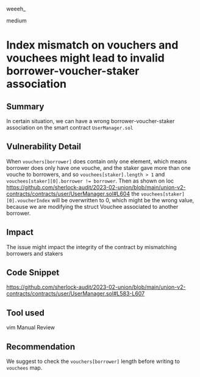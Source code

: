 weeeh_

medium

# Index mismatch on vouchers and vouchees might lead to invalid borrower-voucher-staker association

## Summary
In certain situation, we can have a wrong borrower-voucher-staker association on the smart contract `UserManager.sol`

## Vulnerability Detail
When `vouchers[borrower]` does contain only one element, which means borrower does only have one vouche, and the staker gave more than one vouche to borrowers, and so `vouchees[staker].length > 1` and `vouchees[staker][0].borrower != borrower`. Then as shown on loc https://github.com/sherlock-audit/2023-02-union/blob/main/union-v2-contracts/contracts/user/UserManager.sol#L604 the `vouchees[staker][0].voucherIndex` will be overwritten to 0, which might be the wrong value, because we are modifying the struct Vouchee associated to another borrower.

## Impact
The issue might impact the integrity of the contract by mismatching borrowers and stakers

## Code Snippet
https://github.com/sherlock-audit/2023-02-union/blob/main/union-v2-contracts/contracts/user/UserManager.sol#L583-L607

## Tool used
vim
Manual Review

## Recommendation
We suggest to check the `vouchers[borrower]` length before writing to `vouchees` map.